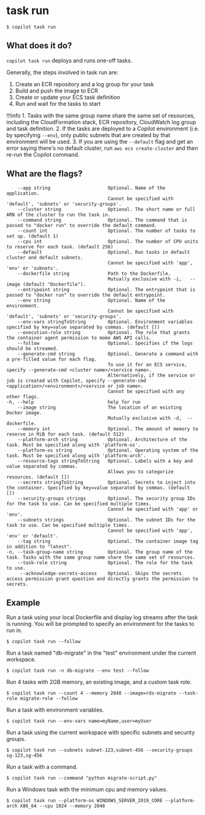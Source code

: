 # task run
```
$ copilot task run
```

## What does it do?
`copilot task run` deploys and runs one-off tasks.

Generally, the steps involved in task run are:

1. Create an ECR repository and a log group for your task
2. Build and push the image to ECR
3. Create or update your ECS task definition
4. Run and wait for the tasks to start

!!!info
    1. Tasks with the same group name share the same set of resources, including the CloudFormation stack, ECR repository, CloudWatch log group and task definition.
    2. If the tasks are deployed to a Copilot environment (i.e. by specifying `--env`), only public subnets that are created by that environment will be used. 
    3. If you are using the `--default` flag and get an error saying there's no default cluster, run `aws ecs create-cluster` and then re-run the Copilot command. 

## What are the flags?
```
    --app string                     Optional. Name of the application.
                                     Cannot be specified with 'default', 'subnets' or 'security-groups'.
    --cluster string                 Optional. The short name or full ARN of the cluster to run the task in.
    --command string                 Optional. The command that is passed to "docker run" to override the default command.
    --count int                      Optional. The number of tasks to set up. (default 1)
    --cpu int                        Optional. The number of CPU units to reserve for each task. (default 256)
    --default                        Optional. Run tasks in default cluster and default subnets.
                                     Cannot be specified with 'app', 'env' or 'subnets'.
    --dockerfile string              Path to the Dockerfile.
                                     Mutually exclusive with -i,   --image (default "Dockerfile").
    --entrypoint string              Optional. The entrypoint that is passed to "docker run" to override the default entrypoint.
    --env string                     Optional. Name of the environment.
                                     Cannot be specified with 'default', 'subnets' or 'security-groups'.
    --env-vars stringToString        Optional. Environment variables specified by key=value separated by commas. (default [])
    --execution-role string          Optional. The role that grants the container agent permission to make AWS API calls.
    --follow                         Optional. Specifies if the logs should be streamed.
    --generate-cmd string            Optional. Generate a command with a pre-filled value for each flag.
                                     To use it for an ECS service, specify --generate-cmd <cluster name>/<service name>.
                                     Alternatively, if the service or job is created with Copilot, specify --generate-cmd <application>/<environment>/<service or job name>.
                                     Cannot be specified with any other flags.
-h, --help                           help for run
    --image string                   The location of an existing Docker image.
                                     Mutually exclusive with -d,  --dockerfile.
    --memory int                     Optional. The amount of memory to reserve in MiB for each task. (default 512)
    --platform-arch string           Optional. Architecture of the task. Must be specified along with 'platform-os'.
    --platform-os string             Optional. Operating system of the task. Must be specified along with 'platform-arch'.
    --resource-tags stringToString   Optional. Labels with a key and value separated by commas.
                                     Allows you to categorize resources. (default [])
    --secrets stringToString         Optional. Secrets to inject into the container. Specified by key=value separated by commas. (default [])
    --security-groups strings        Optional. The security group IDs for the task to use. Can be specified multiple times.
                                     Cannot be specified with 'app' or 'env'.
    --subnets strings                Optional. The subnet IDs for the task to use. Can be specified multiple times.
                                     Cannot be specified with 'app', 'env' or 'default'.
    --tag string                     Optional. The container image tag in addition to "latest".
-n, --task-group-name string         Optional. The group name of the task. Tasks with the same group name share the same set of resources.
    --task-role string               Optional. The role for the task to use.
     --acknowledge-secrets-access    Optional. Skips the secrets access permission grant question and directly grants the permission to secrets.
```
## Example
Run a task using your local Dockerfile and display log streams after the task is running. 
You will be prompted to specify an environment for the tasks to run in.
```
$ copilot task run --follow
```

Run a task named "db-migrate" in the "test" environment under the current workspace.
```
$ copilot task run -n db-migrate --env test --follow
```

Run 4 tasks with 2GB memory, an existing image, and a custom task role.
```
$ copilot task run --count 4 --memory 2048 --image=rds-migrate --task-role migrate-role --follow
```

Run a task with environment variables.
```
$ copilot task run --env-vars name=myName,user=myUser
```

Run a task using the current workspace with specific subnets and security groups.
```
$ copilot task run --subnets subnet-123,subnet-456 --security-groups sg-123,sg-456
```

Run a task with a command.
```
$ copilot task run --command "python migrate-script.py"
```

Run a Windows task with the minimum cpu and memory values.
```
$ copilot task run --platform-os WINDOWS_SERVER_2019_CORE --platform-arch X86_64 --cpu 1024 --memory 2048
```
